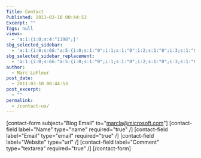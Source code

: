 ```yaml
---
Title: Contact
Published: 2011-03-10 00:44:53
Excerpt: ""
Tags: null
views:
  - 'a:1:{i:0;s:4:"1198";}'
sbg_selected_sidebar:
  - 'a:1:{i:0;s:66:"a:5:{i:0;s:1:"0";i:1;s:1:"0";i:2;s:1:"0";i:3;s:1:"0";i:4;s:1:"0";}";}'
sbg_selected_sidebar_replacement:
  - 'a:1:{i:0;s:66:"a:5:{i:0;s:1:"0";i:1;s:1:"0";i:2;s:1:"0";i:3;s:1:"0";i:4;s:1:"0";}";}'
author:
  - Marc LaFleur
post_date:
  - 2011-03-10 00:44:53
post_excerpt:
  - ""
permalink:
  - /contact-us/
---
```

[contact-form subject="Blog Email" to="marcla@microsoft.com"] [contact-field label="Name" type="name" required="true" /] [contact-field label="Email" type="email" required="true" /] [contact-field label="Website" type="url" /] [contact-field label="Comment" type="textarea" required="true" /] [/contact-form]